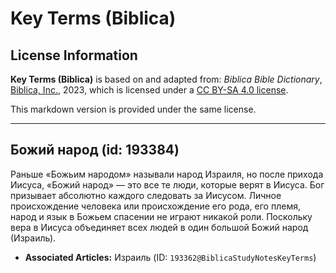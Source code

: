 # Key Terms (Biblica)

## License Information

**Key Terms (Biblica)** is based on and adapted from: _Biblica Bible Dictionary_, [Biblica, Inc.](https://www.biblica.com/), 2023, which is licensed under a [CC BY-SA 4.0 license](https://creativecommons.org/licenses/by-sa/4.0/legalcode.en).

This markdown version is provided under the same license.



--------------------------------

## Божий народ (id: 193384)

Раньше «Божьим народом» называли народ Израиля, но после прихода Иисуса, «Божий народ» — это все те люди, которые верят в Иисуса. Бог призывает абсолютно каждого следовать за Иисусом. Личное происхождение человека или происхождение его рода, его племя, народ и язык в Божьем спасении не играют никакой роли. Поскольку вера в Иисуса объединяет всех людей в один большой Божий народ (Израиль).

* **Associated Articles:** Израиль (ID: `193362@BiblicaStudyNotesKeyTerms`)

